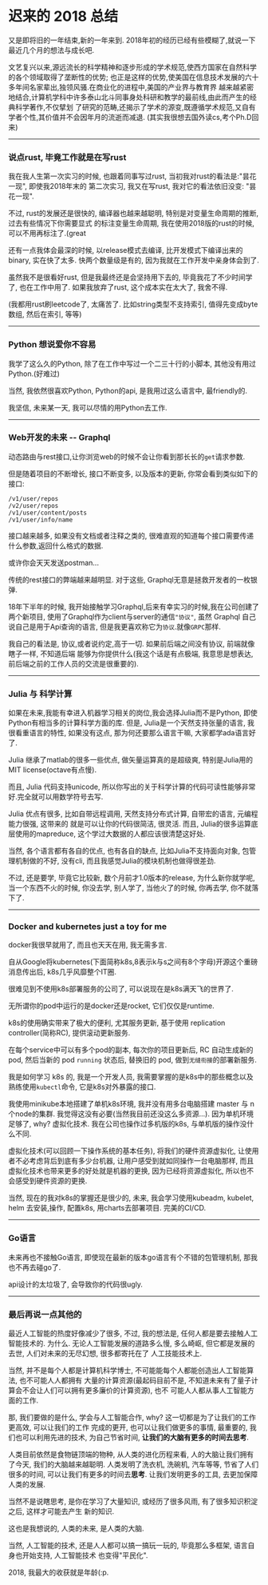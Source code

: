 # 迟来的 2018 总结

又是即将旧的一年结束,新的一年来到.
2018年初的经历已经有些模糊了,就说一下最近几个月的想法与成长吧.

文艺复兴以来,源远流长的科学精神和逐步形成的学术规范,使西方国家在自然科学的各个领域取得了垄断性的优势;
也正是这样的优势,使美国在信息技术发展的六十多年间名家辈出,独领风骚.在商业化的进程中,美国的产业界与教育界
越来越紧密地结合,计算机学科中许多泰山北斗同事身处科研和教学的最前线,由此而产生的经典科学著作,不仅擘划
了研究的范畴,还揭示了学术的源变,既遵循学术规范,又自有学者个性,其价值并不会因年月的流逝而减退. (其实我很想去国外读cs,考个Ph.D回来)

-------------------------------------------------------------------

### 说点rust, 毕竟工作就是在写rust

我在我人生第一次实习的时候, 也跟着同事写过rust, 当初我对rust的看法是:"昙花一现", 即使我2018年末的
第二次实习, 我又在写rust, 我对它的看法依旧没变: "昙花一现".

不过, rust的发展还是很快的, 编译器也越来越聪明, 特别是对变量生命周期的推断, 过去有些情况下你需要显式
的标注变量生命周期, 我在使用2018版的rust的时候, 可以不用再标注了.(great

还有一点我体会最深的时候, 以release模式去编译, 比开发模式下编译出来的binary, 实在快了太多.
快两个数量级是有的, 因为我就在工作开发中亲身体会到了.

虽然我不是很看好rust, 但是我最终还是会坚持用下去的, 毕竟我花了不少时间学了, 也在工作中用了.
如果我放弃了rust, 这个成本实在太大了, 我舍不得.

(我都用rust刷leetcode了, 太痛苦了. 比如string类型不支持索引, 值得先变成byte数组, 然后在索引, 等等)

-------------------------------------------------------------------

### Python 想说爱你不容易

我学了这么久的Python, 除了在工作中写过一个二三十行的小脚本, 其他没有用过Python.(好难过)

当然, 我依然很喜欢Python, Python的api, 是我用过这么语言中, 最friendly的.

我坚信, 未来某一天, 我可以尽情的用Python去工作.

-------------------------------------------------------------------

### Web开发的未来 -- Graphql

动态路由与rest接口,让你浏览web的时候不会让你看到那长长的`get`请求参数.

但是随着项目的不断增长, 接口不断变多, 以及版本的更新, 你常会看到类似如下的接口:

```
/v1/user/repos
/v2/user/repos
/v1/user/content/posts
/v1/user/info/name
```

接口越来越多, 如果没有文档或者注释之类的, 很难直观的知道每个接口需要传递什么参数,返回什么格式的数据.

或许你会天天发送postman...

传统的rest接口的弊端越来越明显. 对于这些, Graphql无意是拯救开发者的一枚银弹.

18年下半年的时候, 我开始接触学习Graphql,后来有幸实习的时候,我在公司创建了两个新项目,
使用了Graphql作为client与server的通信`"协议"`, 虽然 Graphql 自己说自己是用于Api查询的语言, 但是我更喜欢称它为`协议`.就像`GRPC`那样.

我自己的看法是, 协议,或者说约定,高于一切. 如果前后端之间没有协议, 前端就像瞎子一样, 不知道后端
能够为你提供什么(我这个话是有点极端, 我意思是想表达, 前后端之前的工作人员的交流是很重要的).

-------------------------------------------------------------------

### Julia 与 科学计算

如果在未来,我能有幸进入机器学习相关的岗位,我会选择Julia而不是Python, 即使Python有相当多的计算科学方面的库.
但是, Julia是一个天然支持张量的语言, 我很看重语言的特性, 如果没有这点, 那为何还要那么语言干嘛, 大家都学ada语言好了.

Julia 继承了matlab的很多一些优点, 做矢量运算真的是超级爽, 特别是Julia用的MIT license(octave有点慢).

而且, Julia 代码支持unicode, 所以你写出的关于科学计算的代码可读性能够非常好.完全就可以用数学符号去写.

Julia 优点有很多, 比如自带远程调用, 天然支持分布式计算, 自带宏的语言, 元编程能力很强, 这带来的
就是可以让你的代码很简洁, 很灵活. 而且, Julia的很多运算底层使用的mapreduce, 这个学过大数据的人都应该很清楚这好处.

当然, 各个语言都有各自的优点, 也有各自的缺点, 比如Julia不支持面向对象, 包管理机制做的不好, 没有cli,
而且我感觉Julia的模块机制也做得很差劲.

不过, 还是要学,  毕竟它比较新, 数个月前才1.0版本的release, 为什么新你就学呢, 当一个东西不火的时候,
你没去学, 别人学了, 当他火了的时候, 你再去学, 你不就落下了.

-------------------------------------------------------------------

### Docker and kubernetes just a toy for me

docker我很早就用了, 而且也天天在用, 我无需多言.

自从Google将kubernetes(下面简称k8s,8表示k与s之间有8个字母)开源这个重磅消息传出后, k8s几乎风靡整个IT圈.

很难见到不使用k8s部署服务的公司了, 可以说现在是k8s满天飞的世界了.

无所谓你的pod中运行的是docker还是rocket, 它们仅仅是runtime.

k8s的使用确实带来了极大的便利, 尤其服务更新, 基于使用 replication controller(简称RC), 提供滚动更新服务.

在每个service中可以有多个pod的副本, 每次你的项目更新后, RC 自动生成新的 pod, 然后当新的 pod `running` 状态后, 替换旧的 pod, 做到`无缝衔接`的部署新服务.

我是如何学习 k8s 的, 我是一个开发人员, 我需要掌握的是k8s中的那些概念以及熟练使用`kubectl`命令, 它是k8s对外暴露的接口.

我使用minikube本地搭建了单机k8s环境, 我并没有用多台电脑搭建 master 与 n个node的集群. 我觉得这没有必要(当然我目前还没这么多资源...). 因为单机环境足够了, why? 虚拟化技术. 我在公司也操作过多机版的k8s, 与单机版的操作没什么不同.

虚拟化技术(可以回顾一下操作系统的基本任务), 将我们的硬件资源虚拟化, 让使用者不必考虑背后到底有多少台机器,
让用户感受到就如同操作一台电脑那样, 而且虚拟化技术也带来更多的好处就是机器的更换, 因为已经将资源虚拟化, 所以也不会感受到硬件资源的更换.

当然, 现在的我对k8s的掌握还是很少的, 未来, 我会学习使用kubeadm, kubelet, helm 去安装,操作, 配置k8s, 用charts去部署项目. 完美的CI/CD.

-------------------------------------------------------------------

### Go语言

未来再也不接触Go语言, 即使现在最新的版本go语言有个不错的包管理机制, 那我也不再去碰go了.

api设计的太垃圾了, 会导致你的代码很ugly.

-------------------------------------------------------------------

### 最后再说一点其他的

最近人工智能的热度好像减少了很多, 不过, 我的想法是, 任何人都是要去接触人工智能技术的. 为什么.
无论人工智能发展的道路多么慢, 多么崎岖, 但它都是发展的去世, 人们对未来的无尽幻想, 很多都寄托在了
人工技能技术上.

当然, 并不是每个人都是计算机科学博士, 不可能能每个人都能创造出人工智能算法, 也不可能人人都拥有
大量的计算资源(最起码目前不是, 不知道未来有了量子计算会不会让人们可以拥有更多廉价的计算资源), 也不
可能人人都从事人工智能方面的工作.

那, 我们要做的是什么, 学会与人工智能合作, why? 这一切都是为了让我们的工作更高效, 可以让我们的工作
完成的更开, 也可以让我们做更多的事情, 最重要的, 我们也可以利用先进的技术, 为自己节省时间, **让我们的大脑有更多的时间去思考**.

人类目前依然是食物链顶端的物种, 从人类的进化历程来看, 人的大脑让我们拥有了今天, 我们的大脑越来越聪明.
人类发明了洗衣机, 洗碗机, 汽车等等, 节省了人们很多的时间, 可以让我们有更多的时间去**思考**.
让我们发明更多的工具, 去更加保障人类的发展.

当然不是说瞎思考, 是你在学习了大量知识, 或经历了很多风雨, 有了很多知识积淀之后, 这样才可能去产生
新的知识.

这也是我想说的, 人类的未来, 是人类的大脑.

当然, 人工智能的技术, 还是人人都可以搞一搞玩一玩的, 毕竟那么多框架, 语言自身也开始支持, 人工智能技术
也变得"平民化".

2018, 我最大的收获就是年龄(:p.
